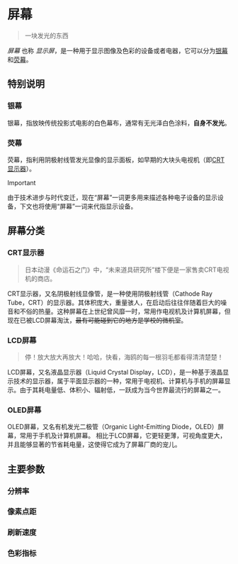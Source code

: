 # 屏幕

> 一块发光的东西

*屏幕* 也称 *显示屏*，是一种用于显示图像及色彩的设备或者电器，它可以分为[银幕](#银幕)和[荧幕](#荧幕)。

## 特别说明

### 银幕

银幕，指放映传统投影式电影的白色幕布，通常有无光泽白色涂料，**自身不发光**。

### 荧幕

荧幕，指利用阴极射线管发光显像的显示面板，如早期的大块头电视机（即[CRT显示器](#crt显示器)）。

> [!IMPORTANT]
> 由于技术进步与时代变迁，现在“屏幕”一词更多用来描述各种电子设备的显示设备，下文也将使用“屏幕”一词来代指显示设备。

## 屏幕分类

### CRT显示器

> 日本动漫《命运石之门》中，“未来道具研究所”楼下便是一家售卖CRT电视机的商店。

CRT显示器，又名阴极射线显像管，是一种使用阴极射线管（Cathode Ray Tube，CRT）的显示器。其体积庞大，重量骇人，在启动后往往伴随着巨大的噪音和不俗的热量。这种屏幕在上世纪曾风靡一时，常用作电视机及计算机屏幕，但现在已被LCD屏幕淘汰，~~最有可能碰到它的地方是学校的微机室~~。

### LCD屏幕

>停！放大放大再放大！哈哈，快看，海鸥的每一根羽毛都看得清清楚楚！

LCD屏幕，又名液晶显示器（Liquid Crystal Display，LCD），是一种基于液晶显示技术的显示器，属于平面显示器的一种，常用于电视机、计算机与手机的屏幕显示。由于其耗电量低、体积小、辐射低，一跃成为当今世界最流行的屏幕之一。

### OLED屏幕

>

OLED屏幕，又名有机发光二极管（Organic Light-Emitting Diode，OLED）屏幕，常用于手机及计算机屏幕。
相比于LCD屏幕，它更轻更薄，可视角度更大，并且能够显著的节省耗电量，这使得它成为了屏幕厂商的宠儿。

## 主要参数

### 分辨率
    
### 像素点距

### 刷新速度

### 色彩指标


